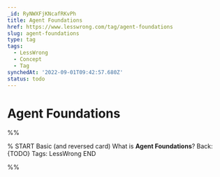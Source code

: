 ```yaml
---
_id: RyNWXFjKNcafRKvPh
title: Agent Foundations
href: https://www.lesswrong.com/tag/agent-foundations
slug: agent-foundations
type: tag
tags:
  - LessWrong
  - Concept
  - Tag
synchedAt: '2022-09-01T09:42:57.680Z'
status: todo
---
```


# Agent Foundations


%%

% START
Basic (and reversed card)
What is **Agent Foundations**?
Back: {TODO}
Tags: LessWrong
END

%%
	
